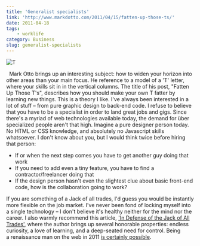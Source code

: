 ```yaml
---
title: 'Generalist specialists'
link: 'http://www.markdotto.com/2011/04/15/fatten-up-those-ts/'
date: 2011-04-18
tags:
    - worklife
category: Business
slug: generalist-specialists
---
```


![](http://www.markdotto.com/wp-content/uploads/2011/04/t-shaped.png "T")

  Mark Otto brings up an interesting subject: how to widen your horizon into other areas than your
main focus. He reference to a model of a 'T' letter, where your skills sit in in the vertical
columns. The title of his post, "Fatten Up Those T's", describes how you should make your own T
fatter by learning new things. This is a theory I like. I've always been interested in a lot of
stuff – from pure graphic design to back-end code. I refuse to believe that you have to be a
specialist in order to land great jobs and gigs. Since there's a myriad of web technologies
available today, the demand for über specialized people aren't that high. Imagine a pure designer
person today. No HTML or CSS knowledge, and absolutely no Javascript skills whatsoever. I don't know
about you, but I would think twice before hiring that person:

- If or when the next step comes you have to get another guy doing that work
- If you need to add even a tiny feature, you have to find a contractor/freelancer doing that
- If the design person hasn't even the slightest clue about basic front-end code, how is the
  collaboration going to work?

If you are something of a Jack of all trades, I'd guess you would be instantly more flexible on the
job market. I've never been fond of locking myself into a single technology – I don't believe it's
healthy neither for the mind nor the career. I also warmly recommend this article,
['In Defense of the Jack of All Trades'](http://www.webdesignerdepot.com/2009/10/in-defense-of-the-jack-of-all-trades/),
where the author brings up several honorable properties: endless curiosity, a love of learning, and
a deep-seated need for control. Being a renaissance man on the web in 2011
[is certainly possible](http://rsms.me).
